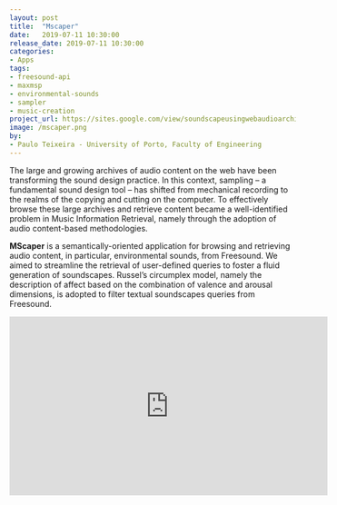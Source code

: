 ```yaml
---
layout: post
title:  "Mscaper"
date:   2019-07-11 10:30:00
release_date: 2019-07-11 10:30:00
categories: 
- Apps
tags: 
- freesound-api
- maxmsp
- environmental-sounds
- sampler
- music-creation
project_url: https://sites.google.com/view/soundscapeusingwebaudioarchive/home
image: /mscaper.png
by: 
- Paulo Teixeira - University of Porto, Faculty of Engineering
---
```


The large and growing archives of audio content on the web have been transforming the sound design practice. In this context, sampling – a fundamental sound design tool – has shifted from mechanical recording to the realms of the copying and cutting on the computer. To effectively browse these large archives and retrieve content became a well-identified problem in Music Information Retrieval, namely through the adoption of audio content-based methodologies.

**MScaper** is a semantically-oriented application for browsing and retrieving audio content, in particular, environmental sounds, from Freesound. We aimed to streamline the retrieval of user-defined queries to foster a fluid generation of soundscapes. Russel’s circumplex model, namely the description of affect based on the combination of valence and arousal dimensions, is adopted to filter textual soundscapes queries from Freesound.

<iframe width="560" height="315" src="https://www.youtube.com/embed/9b0nKYaeQhk" frameborder="0" allowfullscreen></iframe>

